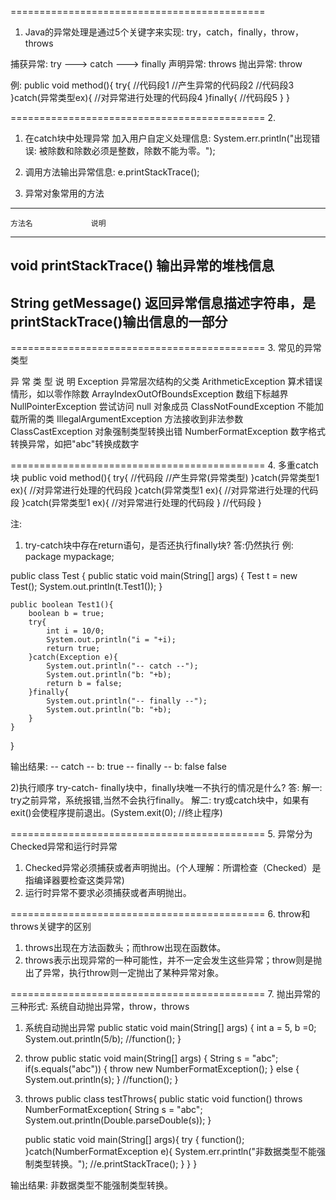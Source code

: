 ============================================

1. Java的异常处理是通过5个关键字来实现:
try，catch，finally，throw，throws

捕获异常: try ---> catch ---> finally
声明异常: throws
抛出异常: throw

例:
public void method(){
    try{
	//代码段1
	//产生异常的代码段2
	//代码段3
    }catch(异常类型ex){
	//对异常进行处理的代码段4
    }finally{
	//代码段5
    }
}


============================================
2.
1) 在catch块中处理异常
加入用户自定义处理信息:
System.err.println("出现错误: 被除数和除数必须是整数，除数不能为零。");

2) 调用方法输出异常信息:
e.printStackTrace();

3) 异常对象常用的方法
---------------------------------------------------------------------------------
	方法名				说明
---------------------------------------------------------------------------------
void printStackTrace()		输出异常的堆栈信息
---------------------------------------------------------------------------------
String getMessage()		返回异常信息描述字符串，是printStackTrace()输出信息的一部分
---------------------------------------------------------------------------------


============================================
3. 常见的异常类型

异 常 类 型			说    明
Exception 			异常层次结构的父类
ArithmeticException		算术错误情形，如以零作除数
ArrayIndexOutOfBoundsException	数组下标越界
NullPointerException		尝试访问 null 对象成员
ClassNotFoundException		不能加载所需的类
IllegalArgumentException	方法接收到非法参数
ClassCastException		对象强制类型转换出错
NumberFormatException		数字格式转换异常，如把"abc"转换成数字


============================================
4. 多重catch块
public void method(){
    try{
	//代码段
	//产生异常(异常类型)
    }catch(异常类型1 ex){
	//对异常进行处理的代码段
    }catch(异常类型1 ex){
	//对异常进行处理的代码段
    }catch(异常类型1 ex){
	//对异常进行处理的代码段
    }
    //代码段
}

注:
1) try-catch块中存在return语句，是否还执行finally块?  答:仍然执行
例:
package mypackage;

public class Test {
	public static void main(String[] args) {
		Test t = new Test();
		System.out.println(t.Test1());
	}
	
	public boolean Test1(){
		boolean b = true;
		try{
			int i = 10/0;
			System.out.println("i = "+i);
			return true;
		}catch(Exception e){
			System.out.println("-- catch --");
			System.out.println("b: "+b);
			return b = false;
		}finally{
			System.out.println("-- finally --");
			System.out.println("b: "+b);
		}
	}
}

输出结果:
-- catch --
b: true
-- finally --
b: false
false

2)执行顺序
try-catch- finally块中，finally块唯一不执行的情况是什么? 答:
解一: try之前异常，系统报错,当然不会执行finally。
解二: try或catch块中，如果有exit()会使程序提前退出。(System.exit(0);  //终止程序)


============================================
5. 异常分为Checked异常和运行时异常
1) Checked异常必须捕获或者声明抛出。(个人理解：所谓检查（Checked）是指编译器要检查这类异常)
2) 运行时异常不要求必须捕获或者声明抛出。


============================================
6. throw和throws关键字的区别
1) throws出现在方法函数头；而throw出现在函数体。
2) throws表示出现异常的一种可能性，并不一定会发生这些异常；throw则是抛出了异常，执行throw则一定抛出了某种异常对象。


============================================
7. 抛出异常的三种形式: 系统自动抛出异常，throw，throws
1) 系统自动抛出异常
public static void main(String[] args) { 
    int a = 5, b =0; 
    System.out.println(5/b); 
    //function(); 
}

2) throw
public static void main(String[] args) { 
    String s = "abc"; 
    if(s.equals("abc")) { 
      throw new NumberFormatException(); 
    } else { 
      System.out.println(s); 
    } 
    //function(); 
}

3) throws
public class testThrows{
    public static void function() throws NumberFormatException{ 
	String s = "abc"; 
	System.out.println(Double.parseDouble(s)); 
    } 

    public static void main(String[] args){ 
	try { 
	    function(); 
	}catch(NumberFormatException e){ 
	    System.err.println("非数据类型不能强制类型转换。"); 
	    //e.printStackTrace(); 
	}
    }
}

输出结果:
非数据类型不能强制类型转换。

